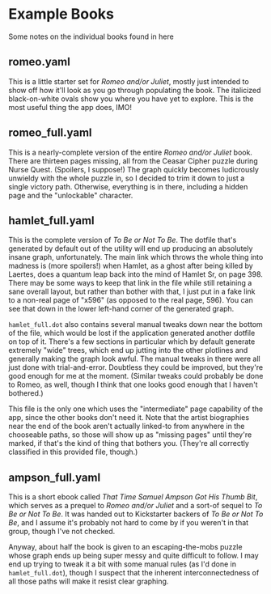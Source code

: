 Example Books
=============

Some notes on the individual books found in here

romeo.yaml
----------

This is a little starter set for *Romeo and/or Juliet*, mostly just
intended to show off how it'll look as you go through populating the
book.  The italicized black-on-white ovals show you where you have
yet to explore.  This is the most useful thing the app does, IMO!

romeo_full.yaml
---------------

This is a nearly-complete version of the entire *Romeo and/or Juliet*
book.  There are thirteen pages missing, all from the Ceasar Cipher
puzzle during Nurse Quest.  (Spoilers, I suppose!)  The graph quickly
becomes ludicrously unwieldy with the whole puzzle in, so I decided
to trim it down to just a single victory path.  Otherwise, everything
is in there, including a hidden page and the "unlockable" character.

hamlet_full.yaml
----------------

This is the complete version of *To Be or Not To Be*.  The dotfile
that's generated by default out of the utility will end up producing
an absolutely insane graph, unfortunately.  The main link which
throws the whole thing into madness is (more spoilers!) when Hamlet,
as a ghost after being killed by Laertes, does a quantum leap back
into the mind of Hamlet Sr, on page 398.  There may be some ways to
keep that link in the file while still retaining a sane overall
layout, but rather than bother with that, I just put in a fake link
to a non-real page of "x596" (as opposed to the real page, 596).
You can see that down in the lower left-hand corner of the generated
graph.

`hamlet_full.dot` also contains several manual tweaks down near the
bottom of the file, which would be lost if the application generated
another dotfile on top of it.  There's a few sections in particular
which by default generate extremely "wide" trees, which end up jutting
into the other plotlines and generally making the graph look awful.
The manual tweaks in there were all just done with trial-and-error.
Doubtless they could be improved, but they're good enough for me
at the moment.  (Similar tweaks could probably be done to Romeo,
as well, though I think that one looks good enough that I haven't
bothered.)

This file is the only one which uses the "intermediate" page
capability of the app, since the other books don't need it.  Note
that the artist biographies near the end of the book aren't actually
linked-to from anywhere in the chooseable paths, so those will show
up as "missing pages" until they're marked, if that's the kind of
thing that bothers you.  (They're all correctly classified in this
provided file, though.)

ampson_full.yaml
----------------

This is a short ebook called *That Time Samuel Ampson Got His
Thumb Bit*, which serves as a prequel to *Romeo and/or Juliet*
and a sort-of sequel to *To Be or Not To Be*.  It was handed out
to Kickstarter backers of *To Be or Not To Be*, and I assume it's
probably not hard to come by if you weren't in that group, though
I've not checked.

Anyway, about half the book is given to an escaping-the-mobs
puzzle whose graph ends up being super messy and quite difficult
to follow.  I may end up trying to tweak it a bit with some
manual rules (as I'd done in `hamlet_full.dot`), though I suspect
that the inherent interconnectedness of all those paths will make
it resist clear graphing.
